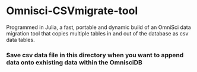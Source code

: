 # Omnisci-CSVmigrate-tool
Programmed in Julia, a fast, portable and dynamic build of an OmniSci data migration tool that copies multiple tables in and out of the database as csv data tables. 

<p>
<H3>Save csv data file in this directory when you want to append data onto exhisting data within the OmnisciDB</H3></p>